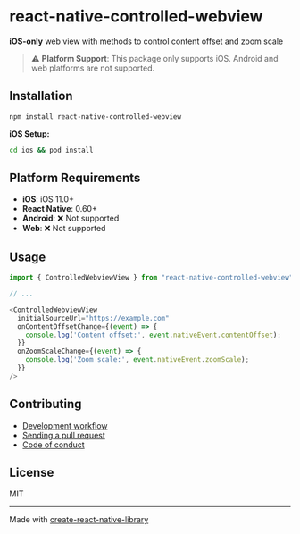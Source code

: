 # react-native-controlled-webview

**iOS-only** web view with methods to control content offset and zoom scale

> ⚠️ **Platform Support**: This package only supports iOS. Android and web platforms are not supported.

## Installation

```sh
npm install react-native-controlled-webview
```

**iOS Setup:**
```sh
cd ios && pod install
```

## Platform Requirements

- **iOS**: iOS 11.0+
- **React Native**: 0.60+
- **Android**: ❌ Not supported
- **Web**: ❌ Not supported

## Usage

```js
import { ControlledWebviewView } from "react-native-controlled-webview";

// ...

<ControlledWebviewView
  initialSourceUrl="https://example.com"
  onContentOffsetChange={(event) => {
    console.log('Content offset:', event.nativeEvent.contentOffset);
  }}
  onZoomScaleChange={(event) => {
    console.log('Zoom scale:', event.nativeEvent.zoomScale);
  }}
/>
```


## Contributing

- [Development workflow](CONTRIBUTING.md#development-workflow)
- [Sending a pull request](CONTRIBUTING.md#sending-a-pull-request)
- [Code of conduct](CODE_OF_CONDUCT.md)

## License

MIT

---

Made with [create-react-native-library](https://github.com/callstack/react-native-builder-bob)
